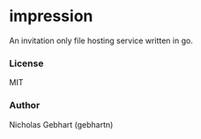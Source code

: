 # impression

An invitation only file hosting service written in go.

### License

MIT

### Author

Nicholas Gebhart (gebhartn)
